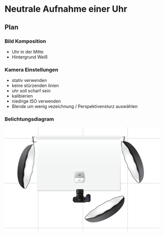 # Neutrale Aufnahme einer Uhr
## Plan

### Bild Komposition

- Uhr in der Mitte
- Hintergrund Weiß

### Kamera Einstellungen

- stativ verwenden
- keine stürzenden linien
- uhr soll scharf sein 
- kalibierien
- niedrige ISO verwenden
- Blende um wenig vezeichnung / Perspektivensturz auswählen

### Belichtungsdiagram

![alt text](image-1.png)